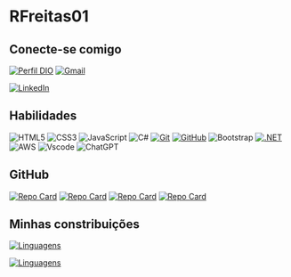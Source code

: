 # RFreitas01




## Conecte-se comigo
[![Perfil DIO](https://img.shields.io/badge/-Meu%20Perfil%20na%20DIO-000?style=for-the-badge)](https://www.dio.me/users/ricardogenesi22)
[![Gmail](https://img.shields.io/badge/Gmail-000?style=for-the-badge&logo=gmail&logoColor=red)](mailto:ricardogenesi22@gmail.com)

[![LinkedIn](https://img.shields.io/badge/-LinkedIn-000?style=for-the-badge&logo=linkedin&logoColor=30A3DC)](https://www.linkedin.com/in/ricardogenesi/)

## Habilidades

![HTML5](https://img.shields.io/badge/HTML-000?style=for-the-badge&logo=html5&logoColor=30A3DC)
![CSS3](https://img.shields.io/badge/CSS3-000?style=for-the-badge&logo=css3&logoColor=E94D5F)
![JavaScript](https://img.shields.io/badge/JavaScript-000?style=for-the-badge&logo=javascript&logoColor=30A3DC)
![C#](https://img.shields.io/badge/C%23-000?style=for-the-badge&logo=c-sharp&logoColor=white)
[![Git](https://img.shields.io/badge/Git-000?style=for-the-badge&logo=git&logoColor=E94D5F)](https://git-scm.com/doc)
[![GitHub](https://img.shields.io/badge/GitHub-000?style=for-the-badge&logo=github&logoColor=30A3DC)](https://docs.github.com/)
![Bootstrap](https://img.shields.io/badge/-boostrap-000?style=for-the-badge&logo=bootstrap&labelColor=000)
[![.NET](https://img.shields.io/badge/.NET-000?style=for-the-badge&logo=dotnet&logoColor=white)](https://dotnet.microsoft.com/)
![AWS](https://img.shields.io/badge/AWS-000.svg?style=for-the-badge&logo=amazon-aws&logoColor=white)
![Vscode](https://img.shields.io/badge/Vscode-000?style=for-the-badge&logo=visual-studio-code&logoColor=white)
![ChatGPT](https://img.shields.io/badge/ChatGPT-000?style=flat-square&labelColor=000&logo=openai&logoColor=white)


## GitHub 
[![Repo Card](https://github-readme-stats.vercel.app/api/pin/?username=Rfreitas01&repo=SITE-DE-LOGIN&border_color=7F3FBF&bg_color=0D1117&title_color=C9D1D9&text_color=8B949E&icon_color=7F3FBF)](https://github.com/Rfreitas01/SITE-DE-LOGIN)
[![Repo Card](https://github-readme-stats.vercel.app/api/pin/?username=Rfreitas01&repo=site_simples&border_color=7F3FBF&bg_color=0D1117&title_color=C9D1D9&text_color=8B949E&icon_color=7F3FBF)](https://github.com/Rfreitas01/site_simples)
[![Repo Card](https://github-readme-stats.vercel.app/api/pin/?username=Rfreitas01&repo=site-responsivo-bootstrap&border_color=7F3FBF&bg_color=0D1117&title_color=C9D1D9&text_color=8B949E&icon_color=7F3FBF)](https://github.com/Rfreitas01/site-responsivo-bootstrap)
[![Repo Card](https://github-readme-stats.vercel.app/api/pin/?username=Rfreitas01&repo=Portfolio&border_color=7F3FBF&bg_color=0D1117&title_color=C9D1D9&text_color=8B949E&icon_color=7F3FBF)](https://github.com/Rfreitas01/Portfolio)



## Minhas constribuições

[![Linguagens](https://github-readme-stats.vercel.app/api?username=Rfreitas01&show_icons=true&locale=pt-BR&&theme=omni)](https://github.com/Rfreitas01?tab=repositories)

[![Linguagens](https://github-readme-stats.vercel.app/api/top-langs/?username=Rfreitas01&layout=compact&locale=pt-BR&&theme=omni)](https://github.com/Rfreitas01?tab=repositories)
